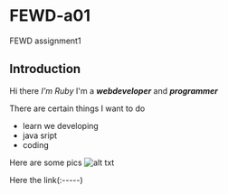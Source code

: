 # FEWD-a01
FEWD assignment1

## Introduction
Hi there *I'm Ruby* I'm a _**webdeveloper**_ and _**programmer**_

There are certain things I want to do
* learn we developing
* java sript
* coding

Here are some pics
![alt txt](asolutepath)


Here the link(:-----)

